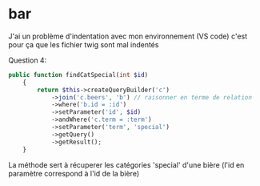 # bar

J'ai un problème d'indentation avec mon environnement (VS code) c'est pour ça que les fichier twig sont mal indentés


Question 4:

```php
public function findCatSpecial(int $id)
    {
        return $this->createQueryBuilder('c')
            ->join('c.beers', 'b') // raisonner en terme de relation
            ->where('b.id = :id')
            ->setParameter('id', $id)
            ->andWhere('c.term = :term')
            ->setParameter('term', 'special')
            ->getQuery()
            ->getResult();
    }
```

La méthode sert à récuperer les catégories 'special' d'une bière (l'id en paramètre correspond à l'id de la bière)
